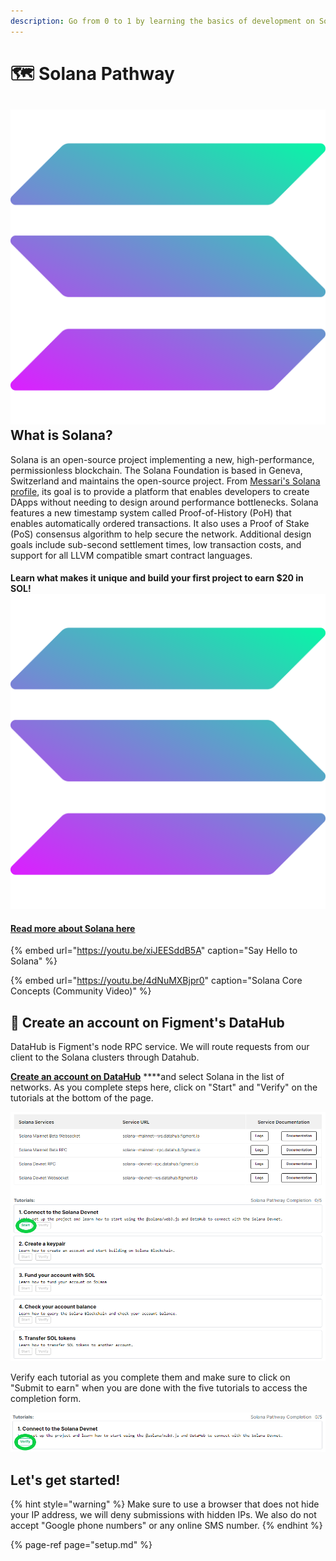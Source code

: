 ```yaml
---
description: Go from 0 to 1 by learning the basics of development on Solana Blockchain
---
```


# 🗺 Solana Pathway

## ![](../../../.gitbook/assets/solana.png) What is Solana?

Solana is an open-source project implementing a new, high-performance, permissionless blockchain. The Solana Foundation is based in Geneva, Switzerland and maintains the open-source project. From [Messari's Solana profile](https://messari.io/asset/solana/profile), its goal is to provide a platform that enables developers to create DApps without needing to design around performance bottlenecks. Solana features a new timestamp system called Proof-of-History \(PoH\) that enables automatically ordered transactions. It also uses a Proof of Stake \(PoS\) consensus algorithm to help secure the network. Additional design goals include sub-second settlement times, low transaction costs, and support for all LLVM compatible smart contract languages.

#### Learn what makes it unique and build your first project to **earn $20 in SOL**! ![](../../../.gitbook/assets/solana.png)

#### [Read more about Solana here](https://learn.figment.io/network-documentation/solana/solana-101)

{% embed url="https://youtu.be/xiJEESddB5A" caption="Say Hello to Solana" %}

{% embed url="https://youtu.be/4dNuMXBjpr0" caption="Solana Core Concepts \(Community Video\)" %}

## **🏁 Create an account on** Figment's DataHub <a id="get-started-by-signing-up-for-datahub"></a>

DataHub is Figment's node RPC service. We will route requests from our client to the Solana clusters through Datahub.

[**Create an account on DataHub**](https://datahub.figment.io/sign_up?service=solana) ****and select Solana in the list of networks. As you complete steps here,  click on "Start" and "Verify" on the tutorials at the bottom of the page.

![](../../../.gitbook/assets/sol1.png)

Verify each tutorial as you complete them and make sure to click on "Submit to earn" when you are done with the five tutorials to access the completion form. 

![](../../../.gitbook/assets/sol2.png)

## Let's get started!

{% hint style="warning" %}
Make sure to use a browser that does not hide your IP address, we will deny submissions with hidden IPs. We also do not accept "Google phone numbers" or any online SMS number.
{% endhint %}

{% page-ref page="setup.md" %}

